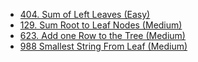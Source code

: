 - [404. Sum of Left Leaves (Easy)](../Year/2024/April/404_Sum_Of_Left_Leaves_(Easy).cpp)
- [129. Sum Root to Leaf Nodes (Medium)](../Year/2024/April/129_Sum_Root_to_Leaf_Node_(Medium).cpp)
- [623. Add one Row to the Tree (Medium)](../Year/2024/April/623_Add_One_Row_To_Tree_(Medium).cpp)
- [988 Smallest String From Leaf (Medium)](../Year/2024/April/988_Smallest_String_From_Leaf_(Medium).cpp)
